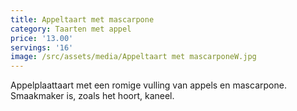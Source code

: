 ```yaml
---
title: Appeltaart met mascarpone
category: Taarten met appel
price: '13.00'
servings: '16'
image: /src/assets/media/Appeltaart met mascarponeW.jpg
---
```

Appelplaattaart met een romige vulling van appels en mascarpone. Smaakmaker is, zoals het hoort, kaneel.

